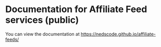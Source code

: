 # Documentation for Affiliate Feed services (public)

You can view the documentation at https://nedscode.github.io/affiliate-feeds/

